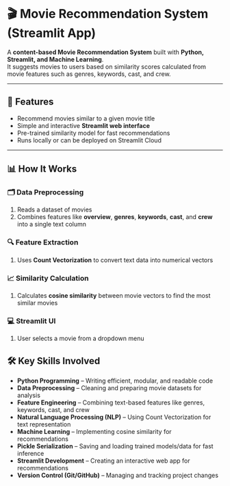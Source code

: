 # 🎬 Movie Recommendation System (Streamlit App)

A **content-based Movie Recommendation System** built with **Python, Streamlit, and Machine Learning**.  
It suggests movies to users based on similarity scores calculated from movie features such as genres, keywords, cast, and crew.

---

## 📌 Features

- Recommend movies similar to a given movie title  
- Simple and interactive **Streamlit web interface**  
- Pre-trained similarity model for fast recommendations  
- Runs locally or can be deployed on Streamlit Cloud

---

## 📊 How It Works

### 🗂 Data Preprocessing
1. Reads a dataset of movies  
2. Combines features like **overview**, **genres**, **keywords**, **cast**, and **crew** into a single text column  

### 🔍 Feature Extraction
1. Uses **Count Vectorization** to convert text data into numerical vectors  

### 📈 Similarity Calculation
1. Calculates **cosine similarity** between movie vectors to find the most similar movies

### 💻 Streamlit UI
1. User selects a movie from a dropdown menu  

## 🛠 Key Skills Involved

- **Python Programming** – Writing efficient, modular, and readable code  
- **Data Preprocessing** – Cleaning and preparing movie datasets for analysis  
- **Feature Engineering** – Combining text-based features like genres, keywords, cast, and crew  
- **Natural Language Processing (NLP)** – Using Count Vectorization for text representation  
- **Machine Learning** – Implementing cosine similarity for recommendations  
- **Pickle Serialization** – Saving and loading trained models/data for fast inference  
- **Streamlit Development** – Creating an interactive web app for recommendations  
- **Version Control (Git/GitHub)** – Managing and tracking project changes  






